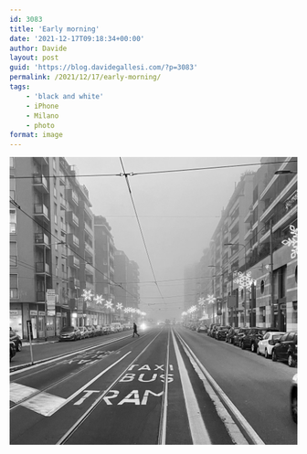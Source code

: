 ```yaml
---
id: 3083
title: 'Early morning'
date: '2021-12-17T09:18:34+00:00'
author: Davide
layout: post
guid: 'https://blog.davidegallesi.com/?p=3083'
permalink: /2021/12/17/early-morning/
tags:
    - 'black and white'
    - iPhone
    - Milano
    - photo
format: image
---
```


![fog](/wp-content/uploads/2021/12/IMG_1303.jpeg)